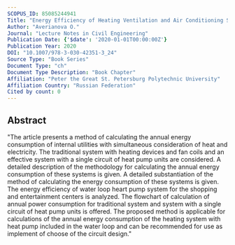 ```yaml
---
SCOPUS_ID: 85085244941
Title: "Energy Efficiency of Heating Ventilation and Air Conditioning System with HP Included in a Water Loop"
Author: "Averianova O."
Journal: "Lecture Notes in Civil Engineering"
Publication Date: {'$date': '2020-01-01T00:00:00Z'}
Publication Year: 2020
DOI: "10.1007/978-3-030-42351-3_24"
Source Type: "Book Series"
Document Type: "ch"
Document Type Description: "Book Chapter"
Affiliation: "Peter the Great St. Petersburg Polytechnic University"
Affiliation Country: "Russian Federation"
Cited by count: 0
---
```


## Abstract
"The article presents a method of calculating the annual energy consumption of internal utilities with simultaneous consideration of heat and electricity. The traditional system with heating devices and fan coils and an effective system with a single circuit of heat pump units are considered. A detailed description of the methodology for calculating the annual energy consumption of these systems is given. A detailed substantiation of the method of calculating the energy consumption of these systems is given. The energy efficiency of water loop heart pump system for the shopping and entertainment centers is analyzed. The flowchart of calculation of annual power consumption for traditional system and system with a single circuit of heat pump units is offered. The proposed method is applicable for calculations of the annual energy consumption of the heating system with heat pump included in the water loop and can be recommended for use as implement of choose of the circuit design."
